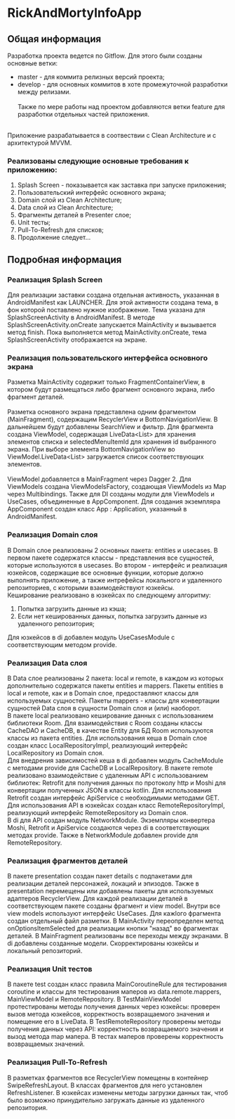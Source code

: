 # RickAndMortyInfoApp

## Общая информация

Разработка проекта ведется по Gitflow. Для этого были созданы основные ветки:
- master - для коммита релизных версий проекта;
- develop - для основных коммитов в хоте промежуточной разработки между релизами.</br></br>
Также по мере работы над проектом добавляются ветки feature для разработки отдельных частей приложения.
</br>
Приложение разрабатывается в соотвествии с Clean Architecture и с архитектурой MVVM.

### Реализованы следующие основные требования к приложению:

1. Splash Screen - показывается как заставка при запуске приложения;
2. Пользовательский интерфейс основного экрана;
3. Domain слой из Clean Architecture;
4. Data слой из Clean Architecture;
5. Фрагменты деталей в Presenter слое;
6. Unit тесты;
7. Pull-To-Refresh для списков;
8. Продолжение следует...


## Подробная информация

### Реализация Splash Screen

Для реализации заставки создана отдельная активность, указанная в AndroidManifest как LAUNCHER. Для этой активности создана тема, в фон которой поставлено нужное изображение. Тема указана для SplashScreenActivity в AndroidManifest. В методе SplashScreenActivity.onCreate запускается MainActivity и вызывается метод finish. Пока выполняется метод MainActivity.onCreate, тема SplashScreenActivity отображается на экране.

### Реализация пользовательского интерфейса основного экрана

Разметка MainActivity содержит только FragmentContainerView, в котором будут размещаться либо фрагмент основного экрана, либо фрагмент деталей.</br></br> Разметка основного экрана представлена одним фрагментом (MainFragment), содержащим RecyclerView и BottomNavigationView. В дальнейшем будут добавлены SearchView
и фильтр. Для фрагмента создана ViewModel, содержащая LiveData&lt;List&gt; для хранения элементов списка и selectedMenuItemId для хранения id выбранного экрана. При выборе элемента BottomNavigationView во ViewModel.LiveData&lt;List&gt; загружается список соответствующих элементов.</br></br>
ViewModel добавляется в MainFragment через Dagger 2. Для ViewModels создана ViewModelsFactory, создающая ViewModels из Map через Multibindings. Также для DI созданы модули для ViewModels и UseCases, объединенные в AppComponent. Для создания экземпляра AppComponent создан класс App : Application, указанный в 
AndroidManifest.

### Реализация Domain слоя

В Domain слое реализованы 2 основных пакета: entities и usecases. В первом пакете содержатся классы - представления все сущностей, которые используются в usecases. Во втором - интерфейс и реализация юзкейсов, содержащие все основные функции, которые должно выполнять приложение, а также интрефейсы локального и удаленного репозиториев, с которыми взаимодействуют юзкейсы.</br>
Кеширование реализовано в юзкейсах по следующему алгоритму:
1. Попытка загрузить данные из кэша;
2. Если нет кешированных данных, попытка загрузить данные из удаленного репозитория;

Для юзкейсов в di добавлен модуль UseCasesModule с соответствующим методом provide.

### Реализация Data слоя

В Data слое реализованы 2 пакета: local и remote, в каждом из которых дополнительно содержатся пакеты entities и mappers. Пакеты entities в local и remote, как и в Domain слое, предоставляют классы для используемых сущностей. Пакеты mappers - классы для конвертации сущностей Data слоя в сущности Domain слоя и (или) наоборот.</br>
В пакете local реализовано кеширование данных с использованием библиотеки Room. Для взаимодействия с Room созданы классы CacheDAO и CacheDB, в качестве Entity для БД Room используются классы из пакета entities. Для использования кеша в Domain слое создан класс LocalRepositoryImpl, реализующий интерфейс LocalRepository из Domain слоя.</br>
Для внедрения зависимостей кеша в di добавлен модуль CacheModule с методами provide для CacheDB и LocalRepository.
В пакете remote реализовано взаимодействие с удаленным API с использованием библиотек: Retrofit для получения данных по протоколу http и Moshi для конвертации полученных JSON в классы kotlin. Для использования Retrofit создан интерфейс ApiService с необходимыми методами GET. Для использования API в юзкейсах создан класс RemoteRepositoryImpl, реализующий интерфейс RemoteRepository из Domain слоя.</br>
В di для API создан модуль NetworkModule. Экземпляры конвертера Moshi, Retrofit и ApiService создаются через di в соответствующих методах provide. Также в NetworkModule добавлен provide для RemoteRepository.

### Реализация фрагментов деталей

В пакете presentation создан пакет details с подпакетами для реализации деталей персонажей, локаций и эпизодов. Также в presentation перемещены или добавлены пакеты для используемых адаптеров RecyclerView. Для каждой реализации деталей в соответствующем пакете созданы фрагмент и view model. Внутри все view models используют интерфейс UseCases. Для кажlого фрагмента создан отдельный файл разметки. В MainActivity переопределен метод onOptionsItemSelected для реализации кнопки "назад" во фрагментах деталей. В MainFragment реализованы все переходы между экранами. В di добавлены созданные модели. Скорректированы юзкейсы и локальный репозиторий.

### Реализация Unit тестов

В пакете test создан класс правила MainCoroutineRule для тестирования coroutine и классы для тестирования маперов из data.remote.mappers, MainViewModel и RemoteRepository. В TestMainViewModel протестированы методы получения данных через юзкейсы: проверен вызов метода юзкейсов, корректность возвращаемого значения и помещение его в LiveData. В TestRemoteRepository проверены методы получения данных через API: корректность возвращаемого значения и вызод метода map мапера. В тестах маперов проверены корректность возвращаемых значений.

### Реализация Pull-To-Refresh

В разметках фрагментов все RecyclerView помещены в контейнер SwipeRefreshLayout. В классах фрагментов для него установлен RefreshListener. В юзкейсах изменены методы загрузки данных так, чтоб было возможно принудительно загружать данные из удаленного репозитория.